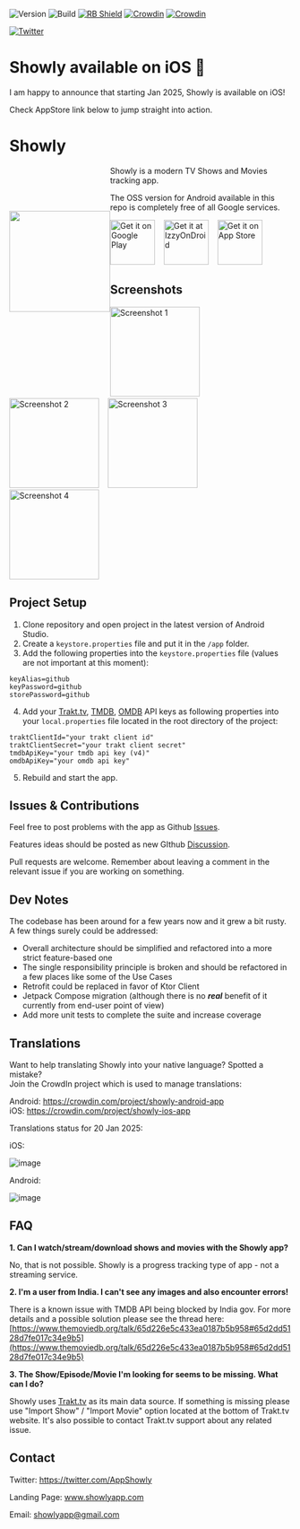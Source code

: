 ![Version](https://img.shields.io/github/v/tag/michaldrabik/showly-2.0?label=version)
![Build](https://img.shields.io/github/actions/workflow/status/michaldrabik/showly-2.0/android.yml?branch=master)
[![RB Shield](https://shields.rbtlog.dev/simple/com.michaldrabik.showly2)](https://shields.rbtlog.dev/com.michaldrabik.showly2)
[![Crowdin](https://badges.crowdin.net/showly-android-app/localized.svg)](https://crowdin.com/project/showly-android-app)
[![Crowdin](https://badges.crowdin.net/showly-ios-app/localized.svg)](https://crowdin.com/project/showly-ios-app)

[![Twitter](https://img.shields.io/twitter/follow/AppShowly?style=social)](https://twitter.com/AppShowly)

# Showly available on iOS 🍎

I am happy to announce that starting Jan 2025, Showly is available on iOS!

Check AppStore link below to jump straight into action.

# Showly

<img src="https://github.com/user-attachments/assets/b31c6ce6-7257-4c90-a13b-b12603e105a9" align="left" width="180" hspace="0" vspace="80" />

Showly is a modern TV Shows and Movies tracking app.

The OSS version for Android available in this repo is completely free of all Google services.

<a href="https://play.google.com/store/apps/details?id=com.michaldrabik.showly2"><img
    alt="Get it on Google Play"
    height="80"
    src="https://github.com/user-attachments/assets/3e49d1b3-1046-4e76-ad50-dfd859c23f3a"/></a>
&nbsp;&nbsp;
<a href="https://apt.izzysoft.de/packages/com.michaldrabik.showly2"><img
    alt="Get it at IzzyOnDroid"
    height="80"
    src="https://gitlab.com/IzzyOnDroid/repo/-/raw/master/assets/IzzyOnDroid.png"/></a>
&nbsp;&nbsp;
<a href="https://apps.apple.com/us/app/6739016219"><img
    alt="Get it on App Store"
    height="80"
    src="https://github.com/user-attachments/assets/f43c7c55-01d8-4ac3-99dd-ca8e0f574283"/></a>

## Screenshots

<div>
   <img src="https://github.com/user-attachments/assets/84f00049-6593-4cb6-bbe3-9cff7ffd313f" width="160" alt="Screenshot 1">
  &nbsp;&nbsp;
   <img src="https://github.com/user-attachments/assets/81dcb5a1-0db0-40bd-bba4-0bb82fbc7a4e" width="160" alt="Screenshot 2">
  &nbsp;&nbsp;
   <img src="https://github.com/user-attachments/assets/a6959690-57d0-40c9-a2e3-f02216aacc71" width="160" alt="Screenshot 3">
  &nbsp;&nbsp;
  <img src="https://github.com/user-attachments/assets/255505c5-ddc4-4ae6-b130-1ef47057e9b8" width="160" alt="Screenshot 4">
</div>

## Project Setup

1. Clone repository and open project in the latest version of Android Studio.
2. Create a `keystore.properties` file and put it in the `/app` folder.
3. Add the following properties into the `keystore.properties` file (values are not important at this moment):

```
keyAlias=github
keyPassword=github
storePassword=github
```

4. Add your [Trakt.tv](https://trakt.tv/oauth/applications), [TMDB](https://developers.themoviedb.org/3/), [OMDB](http://www.omdbapi.com) API keys as
   following properties into your `local.properties` file located in the root directory of the project:

```
traktClientId="your trakt client id"
traktClientSecret="your trakt client secret"
tmdbApiKey="your tmdb api key (v4)"
omdbApiKey="your omdb api key"
```

5. Rebuild and start the app.

## Issues & Contributions

Feel free to post problems with the app as Github [Issues](https://github.com/michaldrabik/showly-2.0/issues).

Features ideas should be posted as new GIthub [Discussion](https://github.com/michaldrabik/showly-2.0/discussions).

Pull requests are welcome. Remember about leaving a comment in the relevant issue if you are working on something.

## Dev Notes

The codebase has been around for a few years now and it grew a bit rusty.
A few things surely could be addressed:

- Overall architecture should be simplified and refactored into a more strict feature-based one
- The single responsibility principle is broken and should be refactored in a few places like some of the Use Cases
- Retrofit could be replaced in favor of Ktor Client
- Jetpack Compose migration (although there is no **_real_** benefit of it currently from end-user point of view)
- Add more unit tests to complete the suite and increase coverage

## Translations

Want to help translating Showly into your native language? Spotted a mistake?<br>
Join the CrowdIn project which is used to manage translations:<br>

Android: https://crowdin.com/project/showly-android-app <br>
iOS: https://crowdin.com/project/showly-ios-app <br>

Translations status for 20 Jan 2025:

iOS:

![image](https://github.com/user-attachments/assets/e09f6a03-6c90-43fa-8f91-f17de80e1d84)

Android:

![image](https://github.com/user-attachments/assets/24736105-a9be-49ef-864e-b4f2624671f6)

## FAQ

**1. Can I watch/stream/download shows and movies with the Showly app?**

No, that is not possible. Showly is a progress tracking type of app - not a streaming service.

**2. I'm a user from India. I can't see any images and also encounter errors!**

There is a known issue with TMDB API being blocked by India gov.
For more details and a possible solution please see the thread here:
[https://www.themoviedb.org/talk/65d226e5c433ea0187b5b958#65d2dd5128d7fe017c34e9b5](https://www.themoviedb.org/talk/65d226e5c433ea0187b5b958#65d2dd5128d7fe017c34e9b5)

**3. The Show/Episode/Movie I'm looking for seems to be missing. What can I do?**

Showly uses [Trakt.tv](https://trakt.tv) as its main data source.
If something is missing please use "Import Show" / "Import Movie" option located at the bottom of Trakt.tv website.
It's also possible to contact Trakt.tv support about any related issue.

## Contact

Twitter: https://twitter.com/AppShowly

Landing Page: www.showlyapp.com

Email: showlyapp@gmail.com
